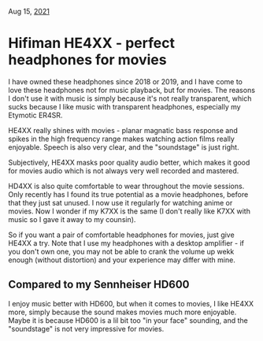 Aug 15, [2021](/blog/2021/)

# Hifiman HE4XX - perfect headphones for movies

I have owned these headphones since 2018 or 2019, and I have come to love these headphones not for music playback, but for movies. The reasons I don't use it with music is simply because it's not really transparent, which sucks because I like music with transparent headphones, especially my Etymotic ER4SR.

HE4XX really shines with movies - planar magnatic bass response and spikes in the high frequency range makes watching action films really enjoyable. Speech is also very clear, and the "soundstage" is just right.

Subjectively, HE4XX masks poor quality audio better, which makes it good for movies audio which is not always very well recorded and mastered.

HD4XX is also quite comfortable to wear throughout the movie sessions. Only recently has I found its true potential as a movie headphones, before that they just sat unused. I now use it regularly for watching anime or movies. Now I wonder if my K7XX is the same (I don't really like K7XX with music so I gave it away to my counsin).

So if you want a pair of comfortable headphones for movies, just give HE4XX a try. Note that I use my headphones with a desktop amplifier - if you don't own one, you may not be able to crank the volume up wekk enough (without distortion) and your experience may differ with mine.

## Compared to my Sennheiser HD600

I enjoy music better with HD600, but when it comes to movies, I like HE4XX more, simply because the sound makes movies much more enjoyable. Maybe it is because HD600 is a lil bit too "in your face" sounding, and the "soundstage" is not very impressive for movies.
